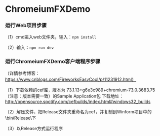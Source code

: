 # ChromeiumFXDemo

### 运行Web项目步骤

（1）cmd进入web文件夹，输入：`npm install`

（2）输入：`npm run dev`


### 运行ChromeiumFXDemo客户端程序步骤
（详情参考博客：https://www.cnblogs.com/FireworksEasyCool/p/11231912.html）

（1）下载依赖的cef库，版本为 73.1.13+g6e3c989+chromium-73.0.3683.75 （注意：版本需要一致）的Sample Application包
下载地址：http://opensource.spotify.com/cefbuilds/index.html#windows32_builds


（2）解压文件，把Release文件夹重命名为cef，并复制到Winform项目中的\bin\Release\下


（3）以Release方式运行程序
